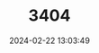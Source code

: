 ---
title: "3404"
category: "Bythiospeum elseri"
draft: false
date: 2024-02-22 13:03:49
languages:
  German: ["Elsers Hohlendeckelschnecke"]
---